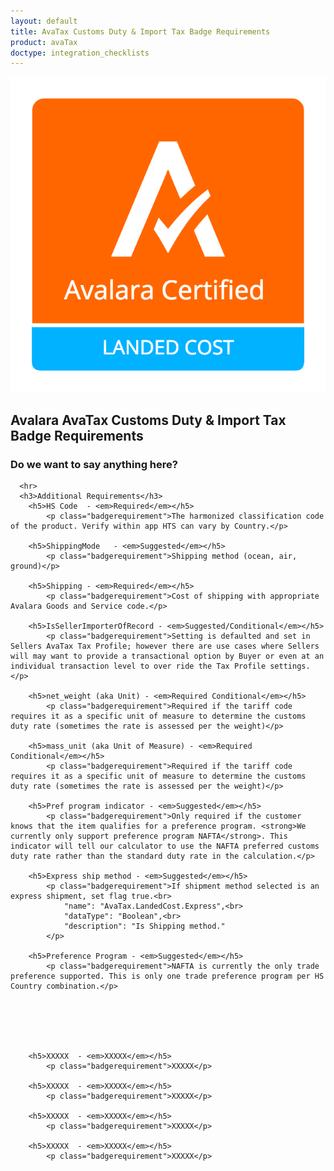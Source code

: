 ```yaml
---
layout: default
title: AvaTax Customs Duty & Import Tax Badge Requirements
product: avaTax
doctype: integration_checklists
---
```

 <div class="row padding-top padding bottom">
    <div class="col-sm-2">
      <img src="/public/images/devdot/badges/LandedCost.png" class="img-responsive" alt="Avalara Certified Solution">
    </div>
    <div class="col-sm-8 padding-top">
      <h2>Avalara AvaTax Customs Duty & Import Tax Badge Requirements</h2>
      <h3>Do we want to say anything here?</h3>
      
      <hr>
      <h3>Additional Requirements</h3>
        <h5>HS Code  - <em>Required</em></h5>
            <p class="badgerequirement">The harmonized classification code of the product. Verify within app HTS can vary by Country.</p>
            
        <h5>ShippingMode   - <em>Suggested</em></h5>
            <p class="badgerequirement">Shipping method (ocean, air, ground)</p>
            
        <h5>Shipping - <em>Required</em></h5>
            <p class="badgerequirement">Cost of shipping with appropriate Avalara Goods and Service code.</p>
            
        <h5>IsSellerImporterOfRecord - <em>Suggested/Conditional</em></h5>
            <p class="badgerequirement">Setting is defaulted and set in Sellers AvaTax Tax Profile; however there are use cases where Sellers will may want to provide a transactional option by Buyer or even at an individual transaction level to over ride the Tax Profile settings.</p>
            
        <h5>net_weight (aka Unit) - <em>Required Conditional</em></h5>
            <p class="badgerequirement">Required if the tariff code requires it as a specific unit of measure to determine the customs duty rate (sometimes the rate is assessed per the weight)</p>
            
        <h5>mass_unit (aka Unit of Measure) - <em>Required Conditional</em></h5>
            <p class="badgerequirement">Required if the tariff code requires it as a specific unit of measure to determine the customs duty rate (sometimes the rate is assessed per the weight)</p>
            
        <h5>Pref program indicator - <em>Suggested</em></h5>
            <p class="badgerequirement">Only required if the customer knows that the item qualifies for a preference program. <strong>We currently only support preference program NAFTA</strong>. This indicator will tell our calculator to use the NAFTA preferred customs duty rate rather than the standard duty rate in the calculation.</p>
            
        <h5>Express ship method - <em>Suggested</em></h5>
            <p class="badgerequirement">If shipment method selected is an express shipment, set flag true.<br>
                "name": "AvaTax.LandedCost.Express",<br>
                "dataType": "Boolean",<br>
                "description": "Is Shipping method."
            </p>
            
        <h5>Preference Program - <em>Suggested</em></h5>
            <p class="badgerequirement">NAFTA is currently the only trade preference supported. This is only one trade preference program per HS Country combination.</p>
            
            
            
            
            
            
        <h5>XXXXX  - <em>XXXXX</em></h5>
            <p class="badgerequirement">XXXXX</p>
            
        <h5>XXXXX  - <em>XXXXX</em></h5>
            <p class="badgerequirement">XXXXX</p>
            
        <h5>XXXXX  - <em>XXXXX</em></h5>
            <p class="badgerequirement">XXXXX</p>
            
        <h5>XXXXX  - <em>XXXXX</em></h5>
            <p class="badgerequirement">XXXXX</p>
